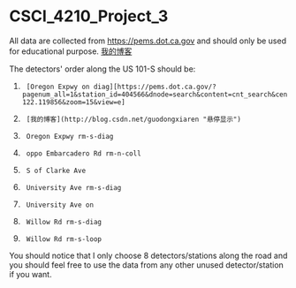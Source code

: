 # CSCI_4210_Project_3

All data are collected from https://pems.dot.ca.gov and should only be used for educational purpose.
[我的博客](http://blog.csdn.net/guodongxiaren "悬停显示")

The detectors' order along the US 101-S should be:
1.  	[Oregon Expwy on diag][https://pems.dot.ca.gov/?pagenum_all=1&station_id=404566&dnode=search&content=cnt_search&center=37.445696%2C-122.119856&zoom=15&view=e]
2.  	[我的博客](http://blog.csdn.net/guodongxiaren "悬停显示")
3.  	Oregon Expwy rm-s-diag
4.  	oppo Embarcadero Rd rm-n-coll
5.  	S of Clarke Ave
6.  	University Ave rm-s-diag
7.  	University Ave on 
8.  	Willow Rd rm-s-diag
9.  	Willow Rd rm-s-loop

You should notice that I only choose 8 detectors/stations along the road and you should feel free to use the data from any other unused detector/station if you want.
